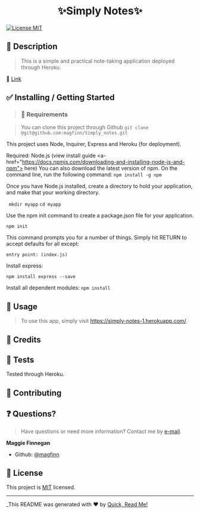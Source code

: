 
<h1 align="center">✨Simply Notes✨</h1>

<p>
<a href="https://opensource.org/licenses/MIT">
<img alt = "License MIT" src="https://img.shields.io/badge/license-MIT-success.svg" target="_blank" /></a>
</p>

## 📜 Description
>This is a simple and practical note-taking application deployed through Heroku.

🔗 <a href = 'https://simply-notes-1.herokuapp.com/'>Link<a/>

## ✅ Installing / Getting Started

> ### 🧰 Requirements

>You can clone this project through Github
```git clone @git@github.com:magfinn/Simply_notes.git ```

This project uses Node, Inquirer, Express and Heroku (for deployment). 

Required: 
Node.js (view install guide <a-href="https://docs.npmjs.com/downloading-and-installing-node-js-and-npm"> here</a>)
You can also download the latest version of npm. 
On the command line, run the following command:
``` npm install -g npm ```

Once you have Node.js installed, create a directory to hold your application, and make that your working directory.

``` mkdir myapp```
```cd myapp ```

Use the npm init command to create a package.json file for your application. 

```npm init ```

This command prompts you for a number of things. Simply hit RETURN to accept defaults for all except:

``` entry point: (index.js) ```

Install express:

``` npm install express --save ```

Install all dependent modules: 
``` npm install ```

## 🚀 Usage
>
> To use this app, simply visit https://simply-notes-1.herokuapp.com/.

## 🙌 Credits

## 🚥 Tests

Tested through Heroku.

## 🤝 Contributing

## ❓ Questions?

> Have questions or need more information? Contact me by <a href='mailto:wisner.maggiel@gmail.com'>e-mail</a>.

**Maggie Finnegan**

- Github: [@magfinn](https://github.com/magfinn)

## 📝 License

This project is [MIT](https://opensource.org/licenses/MIT) licensed.

---

_This README was generated with ❤️ by [Quick, Read Me!](https://github.com/magfinn/Quick-README-)
